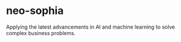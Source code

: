 # neo-sophia
Applying the latest advancements in AI and machine learning to solve complex business problems.
